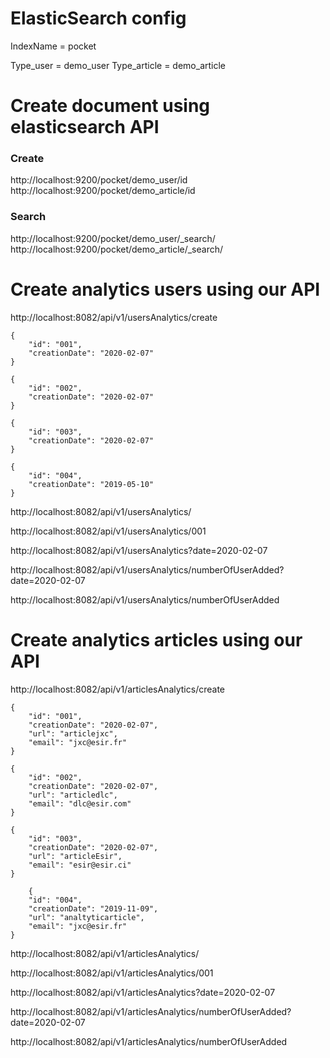 # ElasticSearch config

IndexName = pocket

Type_user = demo_user
Type_article = demo_article

# Create document using elasticsearch API

### Create 

http://localhost:9200/pocket/demo_user/id
http://localhost:9200/pocket/demo_article/id

### Search 

http://localhost:9200/pocket/demo_user/_search/
http://localhost:9200/pocket/demo_article/_search/


# Create analytics users using our API
http://localhost:8082/api/v1/usersAnalytics/create

    {
        "id": "001",
        "creationDate": "2020-02-07"
    }

    {
        "id": "002",
        "creationDate": "2020-02-07"
    }

    {
        "id": "003",
        "creationDate": "2020-02-07"
    }

    {
        "id": "004",
        "creationDate": "2019-05-10"
    }

http://localhost:8082/api/v1/usersAnalytics/

http://localhost:8082/api/v1/usersAnalytics/001

http://localhost:8082/api/v1/usersAnalytics?date=2020-02-07

http://localhost:8082/api/v1/usersAnalytics/numberOfUserAdded?date=2020-02-07

http://localhost:8082/api/v1/usersAnalytics/numberOfUserAdded


# Create analytics articles using our API
http://localhost:8082/api/v1/articlesAnalytics/create

    {
        "id": "001",
        "creationDate": "2020-02-07",
        "url": "articlejxc",
        "email": "jxc@esir.fr"
    }

    {
        "id": "002",
        "creationDate": "2020-02-07",
        "url": "articledlc",
        "email": "dlc@esir.com"
    }

    {
        "id": "003",
        "creationDate": "2020-02-07",
        "url": "articleEsir",
        "email": "esir@esir.ci"
    }

        {
        "id": "004",
        "creationDate": "2019-11-09",
        "url": "analtyticarticle",
        "email": "jxc@esir.fr"
    }


http://localhost:8082/api/v1/articlesAnalytics/

http://localhost:8082/api/v1/articlesAnalytics/001

http://localhost:8082/api/v1/articlesAnalytics?date=2020-02-07

http://localhost:8082/api/v1/articlesAnalytics/numberOfUserAdded?date=2020-02-07

http://localhost:8082/api/v1/articlesAnalytics/numberOfUserAdded
